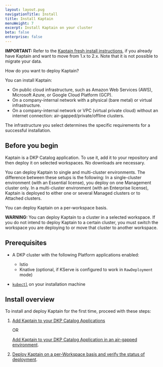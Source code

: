 ```yaml
---
layout: layout.pug
navigationTitle: Install
title: Install Kaptain
menuWeight: 7
excerpt: Install Kaptain on your cluster
beta: false
enterprise: false
---
```


<p class="message--important"><strong>IMPORTANT: </strong>Refer to the <a href="../fresh-install">Kaptain fresh install instructions</a>, if you already have Kaptain and want to move from 1.x to 2.x. Note that it is not possible to migrate your data.</p>

How do you want to deploy Kaptain?

You can install Kaptain:

- On public cloud infrastructure, such as Amazon Web Services (AWS), Microsoft Azure, or Google Cloud Platform (GCP).
- On a company-internal network with a physical (bare metal) or virtual infrastructure.
- On a company-internal network or VPC (virtual private cloud) without an internet connection: air-gapped/private/offline clusters.

The infrastructure you select determines the specific requirements for a successful installation.

## Before you begin

Kaptain is a DKP Catalog application. To use it, add it to your repository and then deploy it on selected workspaces. No downloads are necessary.

You can deploy Kaptain to single and multi-cluster environments. The difference between these setups is the following: In a single-cluster environment (with an Essential license), you deploy on one Management cluster only. In a multi-cluster environment (with an Enterprise license), Kaptain is deployed to either one or several Managed clusters or to Attached clusters.

You can deploy Kaptain on a per-workspace basis.

<p class="message--warning"><strong>WARNING: </strong>You can deploy Kaptain to a cluster in a selected workspace. If you do not intend to deploy Kaptain to a certain cluster, you must switch the workspace you are deploying to or move that cluster to another workspace.</p>

## Prerequisites

- A DKP cluster with the following Platform applications enabled:

  - Istio
  - Knative (optional, if KServe is configured to work in `RawDeployment` mode)

- [`kubectl`][kubectl] on your installation machine

## Install overview

To install and deploy Kaptain for the first time, proceed with these steps:

1.  [Add Kaptain to your DKP Catalog Applications][add_dkp]

    OR

    [Add Kaptain to your DKP Catalog Application in an air-gapped environment][add_air].

1.  [Deploy Kaptain on a per-Workspace basis and verify the status of deployment][deploy].

[kubectl]: https://kubernetes.io/docs/tasks/tools/#kubectl
[on-prem]: ./on-premise
[add_dkp]: dkp/
[add_air]: air-gapped-dkp
[deploy]: deploy-kaptain
